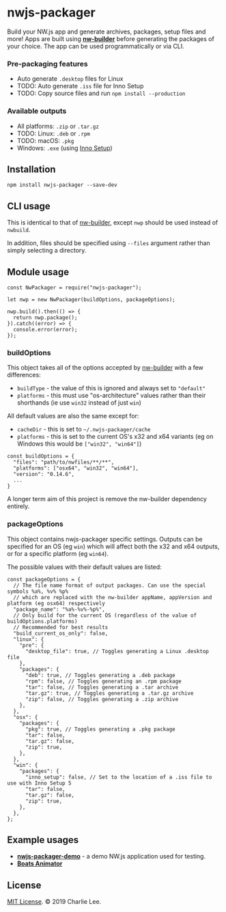 # nwjs-packager

Build your NW.js app and generate archives, packages, setup files and more! Apps are built using **[nw-builder](https://github.com/nwjs-community/nw-builder)** before generating the packages of your choice. The app can be used programmatically or via CLI.

### Pre-packaging features

* Auto generate `.desktop` files for Linux
* TODO: Auto generate `.iss` file for Inno Setup
* TODO: Copy source files and run `npm install --production`

### Available outputs

* All platforms: `.zip` or `.tar.gz`
* TODO: Linux: `.deb` or `.rpm`
* TODO: macOS: `.pkg`
* Windows: `.exe` (using [Inno Setup](http://www.jrsoftware.org/isinfo.php))

## Installation

`npm install nwjs-packager --save-dev`

## CLI usage

This is identical to that of [nw-builder](https://github.com/nwjs-community/nw-builder), except `nwp` should be used instead of `nwbuild`.

In addition, files should be specified using `--files` argument rather than simply selecting a directory.

## Module usage

```node
const NwPackager = require("nwjs-packager");

let nwp = new NwPackager(buildOptions, packageOptions);

nwp.build().then(() => {
  return nwp.package();
}).catch((error) => {
  console.error(error);
});
```

### buildOptions

This object takes all of the options accepted by [nw-builder](https://github.com/nwjs-community/nw-builder) with a few differences:

* `buildType` - the value of this is ignored and always set to `"default"`
* `platforms` - this must use "os-architecture" values rather than their shorthands (ie use `win32` instead of just `win`) 

All default values are also the same except for:

* `cacheDir` - this is set to `~/.nwjs-packager/cache`
* `platforms` - this is set to the current OS's x32 and x64 variants (eg on Windows this would be `["win32", "win64"]`)

```node
const buildOptions = {
  "files": "path/to/nwfiles/**/**",
  "platforms": ["osx64", "win32", "win64"],
  "version": "0.14.6",
  ...
}
```

A longer term aim of this project is remove the nw-builder dependency entirely.

### packageOptions

This object contains nwjs-packager specific settings. Outputs can be specified for an OS (eg `win`) which will affect both the x32 and x64 outputs, or for a specific platform (eg `win64`).

The possible values with their default values are listed:

```node
const packageOptions = {
  // The file name format of output packages. Can use the special symbols %a%, %v% %p%
  // which are replaced with the nw-builder appName, appVersion and platform (eg osx64) respectively
  "package_name": "%a%-%v%-%p%",
  // Only build for the current OS (regardless of the value of buildOptions.platforms)
  // Recommended for best results
  "build_current_os_only": false,
  "linux": {
    "pre": {
      "desktop_file": true, // Toggles generating a Linux .desktop file
    },
    "packages": {
      "deb": true, // Toggles generating a .deb package
      "rpm": false, // Toggles generating an .rpm package
      "tar": false, // Toggles generating a .tar archive
      "tar.gz": true, // Toggles generating a .tar.gz archive
      "zip": false, // Toggles generating a .zip archive
    },
  },
  "osx": {
    "packages": {
      "pkg": true, // Toggles generating a .pkg package
      "tar": false,
      "tar.gz": false,
      "zip": true,
    },
  },
  "win": {
    "packages": {
      "inno_setup": false, // Set to the location of a .iss file to use with Inno Setup 5
      "tar": false,
      "tar.gz": false,
      "zip": true,
    },
  },
};
```

## Example usages

* **[nwjs-packager-demo](https://github.com/charlielee/nwjs-packager-demo)** - a demo NW.js application used for testing.
* **[Boats Animator](https://github.com/charlielee/boats-animator)**

## License

[MIT License](https://en.wikipedia.org/wiki/MIT_License). © 2019 Charlie Lee.


